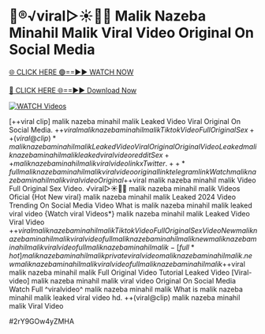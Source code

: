 # 👙®️√viral▷☀️👄💥 Malik Nazeba Minahil Malik Viral Video Original On Social Media


[🌐 CLICK HERE 🟢==►► WATCH NOW](https://gitload.pages.dev/)

[🔴 CLICK HERE 🌐==►► Download Now](https://gitload.pages.dev/)

[![WATCH Videos](https://i.imgur.com/dJHk4Zq.gif)](https://gitload.pages.dev/)




























[++viral clip] malik nazeba minahil malik Leaked Video Viral Original On Social Media. +$+viral malik nazeba minahil malik Tiktok Video Full Original Sex ++(viral@clip)* malik nazeba minahil malik Leaked Video Viral Original Original Video Leaked malik nazeba minahil malik leaked viral video reddit
Sex++ malik nazeba minahil malik viral video link x Twitter. ++*full malik nazeba minahil malik viral video original link telegram link {Watch} malik nazeba minahil malik viral video Original
+$+viral malik nazeba minahil malik Video Full Original Sex Video. ️√viral▷☀️👄💥 malik nazeba minahil malik Videos Oficial {Hot New viral} malik nazeba minahil malik Leaked 2024 Video Trending On Social Media Video What is malik nazeba minahil malik leaked viral video {Watch viral Videos*} malik nazeba minahil malik Leaked Video Viral Video +$+viral malik nazeba minahil malik Tiktok Video Full Original Sex Video New malik nazeba minahil malik viral video full malik nazeba minahil malik
new malik nazeba minahil malik viral video full malik nazeba minahil malik
-[full*hot] malik nazeba minahil malik private viral video malik nazeba minahil malik.
new malik nazeba minahil malik viral video full malik nazeba minahil malik
+$+viral malik nazeba minahil malik Full Original Video Tutorial Leaked Video
[Viral-video] malik nazeba minahil malik viral video Original On Social Media
Watch Full ^viralvideo^ malik nazeba minahil malik
What is malik nazeba minahil malik leaked viral video hd. ++(viral@clip) malik nazeba minahil malik Viral Video


#2rY9GOw4yZMHA
